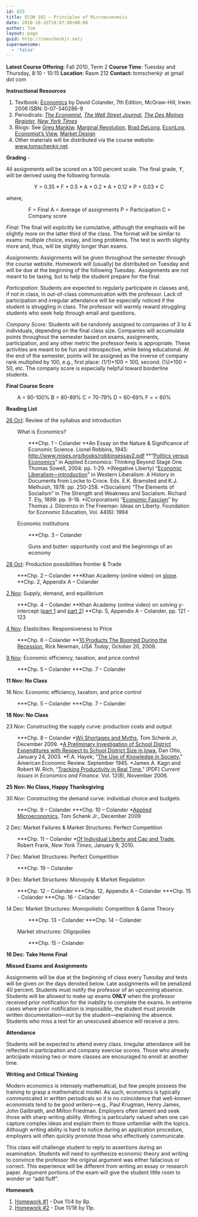 ```yaml
---
id: 825
title: ECON 102 – Principles of Microeconomics
date: 2010-10-26T18:07:00+00:00
author: Tom
layout: page
guid: http://tomschenkjr.net/
superawesome:
  - 'false'
---
```

<a href="http://www.scribd.com/doc/24782222/Econ-102-Syllabus-Spring-2010"><strong></strong></a><strong>Latest Course Offering</strong>: Fall 2010, Term 2
<strong>Course Time</strong>: Tuesday and Thursday, 8:10 - 10:15
<strong>Location</strong>: Rasm 212
<strong>Contact: </strong>tomschenkjr at gmail dot com

<strong>Instructional Resources</strong>
<ol>
	<li>Textbook: <a href="http://www.amazon.com/Economics-David-Colander/dp/0073375888/ref=dp_ob_title_bk">Economics</a> by David Colander, 7th Edition, McGraw-Hill, Irwin: 2006 ISBN: 0-07-340286-9</li>
	<li>Periodicals: <a href="http://www.economist.com/"><em>The Economist</em></a>, <a href="http://www.wsj.com/"><em>The Wall Street Journal</em></a>, <em><a href="http://www.dmregister.com/">The Des Moines Register</a>, <a href="http://www.nytimes.com/">New York Times</a></em></li>
	<li>Blogs: See <a href="http://gregmankiw.blogspot.com/" target="_blank">Greg Mankiw</a>, <a href="http://www.marginalrevolution.com/marginalrevolution/" target="_blank">Marginal Revolution</a>, <a href="http://delong.typepad.com/sdj/" target="_blank">Brad DeLong</a>, <a href="http://econlog.econlib.org/" target="_blank">EconLog</a>, <a href="http://economistsview.typepad.com/economistsview/" target="_blank">Economist’s View</a>, <a href="http://www.growthcommissionblog.org/" target="_blank">Market Design</a></li>
	<li>Other materials will be distributed via the course website: <a href="http://www.tomschenkjet.net/">www.tomschenkjr.net</a>.</li>
</ol>
<strong>Grading</strong> -

All assignments will be scored on a 100 percent scale. The final grade, <em>Y</em>, will be derived using the following formula:
<p style="text-align:center;">Y = 0.35 * F + 0.5 * A + 0.2 * A + 0.12 * P + 0.03 * C</p>
where,
<p style="padding-left:60px;">F = Final
A = Average of assignments
P = Participation
C = Company score</p>
<em>Final:</em><strong> </strong>The final will explicitly be cumulative, although the emphasis will be slightly more on the latter third of the class. The format will be similar to exams: multiple choice, essay, and long problems. The test is worth slightly more and, thus, will be slightly longer than exams.

<em>Assignments:</em> Assignments will be given throughout the semester through the course website. Homework will (usually) be distributed on Tuesday and will be due at the beginning of the following Tuesday.  Assignments are not meant to be taxing, but to help the student prepare for the final.

<em>Participation:</em> Students are expected to regularly participate in classes and, if not in class, in out-of-class communication with the professor. Lack of participation and irregular attendance will be especially noticed if the student is struggling in class. The professor will warmly reward struggling students who seek help through email and questions.

<em>Company Score:</em> Students will be randomly assigned to companies of 3 to 4 individuals, depending on the final class size. Companies will accumulate points throughout the semester based on exams, assignments, participation, and any other metric the professor feels is appropriate. These activities are meant to be fun and introspective, while being educational. At the end of the semester, points will be assigned as the inverse of company rank multiplied by 100, e.g., first place: (1/1)*100 = 100, second: (½)*100 = 50, etc. The company score is especially helpful toward borderline students.

<strong>Final Course Score</strong>
<p style="padding-left:30px;">A = 90-100%
B = 80-89%
C = 70-79%
D = 60-69%
F = &lt; 60%</p>
<strong>Reading List</strong>

<a href="http://www.livescribe.com/cgi-bin/WebObjects/LDApp.woa/wa/MLSOverviewPage?sid=wqw2HqDk9Rfw">26 Oct</a>: Review of the syllabus and introduction
<p style="padding-left:30px;">What is Economics?</p>
<p style="padding-left:60px;">***Chp. 1 – Colander
**An Essay on the Nature &amp; Significance of Economic Science. Lionel Robbins, 1945: <a href="http://www.mises.org/books/robbinsessay2.pdf" target="_blank">http://www.mises.org/books/robbinsessay2.pdf</a>
**“<a href="http://www.scribd.com/doc/21358377/Applied-Economics-Politics-versus-Economics">Politics versus Economics</a>” in Applied Economics: Thinking Beyond Stage One. Thomas Sowell, 2004: pp. 1-29.
*(Negative Liberty) “<a href="http://www.scribd.com/doc/19083755/Western-Liberalism-Economic-Liberalism" target="_blank">Economic Liberalism—introduction</a>” in Western Liberalism: A History in Documents from Locke to Croce. Eds. E.K. Bramsted and K.J. Melhuish, 1978: pp. 250-258.
*(Socialism) “The Elements of Socialism” in The Strength and Weakness and Socialism. Richard T. Ely, 1899: pp. 9-18.
*(Corporatism) “<a href="http://www.lewrockwell.com/dilorenzo/dilorenzo85.html">Economic Fascism</a>” by Thomas J. Dilorenzo in The Freeman: Ideas on Liberty. Foundation for Economic Education, Vol. 44(6): 1994</p>
<p style="padding-left:30px;">Economic institutions</p>
<p style="padding-left:60px;">***Chp. 3 – Colander</p>
<p style="padding-left:60px;">Guns and butter: opportunity cost and the beginnings of an economy</p>
<a href="http://tomschenkjr.net/2010/10/30/econ-102-october-28-lecture-notes/">28 Oct</a>: Production possibilities frontier &amp; Trade
<p style="padding-left:30px;">***Chp. 2 – Colander
***Khan Academy (online video) on <a href="http://www.youtube.com/watch?v=hXP1Gv9IMBo&amp;feature=player_embedded">slope</a>.
**Chp. 2, Appendix A – Colander</p>
<a href="http://tomschenkjr.net/2010/11/09/econ-102-november-2-lecture-notes/">2 Nov</a>: Supply, demand, and equilibrium
<p style="padding-left:30px;">***Chp. 4 – Colander
**Khan Academy (online video) on solving y-intercept (<a href="http://www.youtube.com/watch?v=Kk9IDameJXk&amp;feature=player_embedded">part 1</a> and <a href="http://www.youtube.com/watch?v=8XffLj2zvf4&amp;feature=player_embedded">part 2</a>)
**Chp. 5, Appendix A - Colander, pp. 121 - 123</p>
<a href="http://tomschenkjr.net/2010/11/09/econ-102-november-4-lecture-notes/">4 Nov</a>: Elasticities: Responsiveness to Price
<p style="padding-left:30px;">***Chp. 6 – Colander
**<a href="http://www.usnews.com/money/blogs/flowchart/2009/10/20/10-products-that-boomed-during-the-recession.html">10 Products The Boomed During the Recession</a>, Rick Newman, <em>USA Today</em>, October 20, 2009.</p>
<a href="http://tomschenkjr.net/2010/11/28/econ-102-lecture-notes-11092010/">9 Nov</a>: Economic efficiency, taxation, and price control
<p style="padding-left:30px;">***Chp. 5 – Colander
***Chp. 7 – Colander</p>
<strong>11 Nov: No Class</strong>

16 Nov: Economic efficiency, taxation, and price control
<p style="padding-left:30px;">***Chp. 5 – Colander
***Chp. 7 – Colander</p>
<strong>18 Nov: No Class</strong>

23 Nov: Constructing the supply curve: production costs and output
<p style="padding-left:30px;">***Chp. 8 – Colander
*<a href="http://wp.me/pz8Ka-6o">Wii Shortages and Myths</a>, Tom Schenk Jr, December 2009.
*<a href="http://www.econ.iastate.edu/research/webpapers/paper_10183.pdf">A Preliminary Investigation of School District Expenditures with Respect to School District Size in Iowa</a>, Dan Otto, January 24, 2003.
*F.A. Hayek, “<a href="http://www.scribd.com/doc/19059855/AER-The-Use-of-Knowledge-in-Society">The Use of Knowledge in Society.</a>” American Economic Review. September 1945.
*James A. Kagn and Robert W. Rich, “<a href="http://www.newyorkfed.org/research/current_issues/ci12-8.pdf" target="_blank">Tracking Productivity in Real Time.</a>” [PDF] <em>Current Issues in Economics and Finance</em>. Vol. 12(8), November 2006.</p>
<strong>25 Nov: No Class, Happy Thanksgiving
</strong>

30 Nov: Constructing the demand curve: individual choice and budgets
<p style="padding-left:30px;">***Chp. 9 – Colander
***Chp. 10 – Colander
*<a href="http://tomschenkjr.net/2009/12/01/applied-microeconomics/">Applied Microeconomics</a>, Tom Schenk Jr., December 2009</p>
2 Dec: Market Failures &amp; Market Structures: Perfect Competition
<p style="padding-left:30px;">***Chp. 11 – Colander
*<a href="http://www.nytimes.com/2010/01/10/business/economy/10view.html">Of Individual Liberty and Cap and Trade</a>, Robert Frank, <em>New York Times</em>, January 9, 2010.</p>
7 Dec: Market Structures: Perfect Competition
<p style="padding-left:30px;">***Chp. 19 – Colander</p>
9 Dec: Market Structures: Monopoly &amp; Market Regulation
<p style="padding-left:30px;">***Chp. 12 – Colander
***Chp. 12, Appendix A – Colander
***Chp. 15 - Colander
***Chp. 16 - Colander</p>
14 Dec: Market Structures: Monopolistic Competition &amp; Game Theory
<p style="padding-left:60px;">***Chp. 13 – Colander
***Chp. 14 – Colander</p>
<p style="padding-left:30px;">Market structures: Oligopolies</p>
<p style="padding-left:60px;">***Chp. 15 – Colander</p>
<strong>16 Dec:</strong> <strong>Take Home Final</strong>

<strong>Missed Exams and Assignments</strong>

Assignments will be due at the beginning of class every Tuesday and tests will be given on the days denoted below. Late assignments will be penalized 40 percent. Students must notify the professor of an upcoming absence. Students will be allowed to make up exams <strong>ONLY</strong> when the professor received prior notification for the inability to complete the exams. In extreme cases where prior notification is impossible, the student must provide written documentation—not by the student—explaining the absence. Students who miss a test for an unexcused absence will receive a zero.

<strong>Attendance</strong>

Students will be expected to attend every class. Irregular attendance will be reflected in participation and company exercise scores. Those who already anticipate missing two or more classes are encouraged to enroll at another time.

<strong>Writing and Critical Thinking</strong>

Modern economics is intensely mathematical, but few people possess the training to grasp a mathematical model. As such, economics is typically communicated in written periodicals so it is no coincidence that well-known economists tend to be good writers—e.g., Paul Krugman, Henry James, John Gailbraith, and Milton Friedman. Employers often lament and seek those with sharp writing ability. Writing is particularly valued when one can capture complex ideas and explain them to those unfamiliar with the topics.  Although writing ability is hard to notice during an application procedure, employers will often quickly promote those who effectively communicate.

This class will challenge student to reply to assertions during an examination. Students will need to synthesize economic theory and writing to convince the professor the original argument was either fallacious or correct. This experience will be different from writing an essay or research paper. Argument portions of the exam will give the student little room to wonder or “add fluff”.

<strong>Homework</strong>
<ol>
	<li><a href="http://tomschenkjr.net/2010/10/28/econ-102-homework-1-3/">Homework #1</a> - Due 11/4 by 8p.</li>
	<li><a href="http://tomschenkjr.net/2010/11/10/econ-102-homework-2-4/">Homework #2</a> - Due 11/18 by 11p.</li>
</ol>